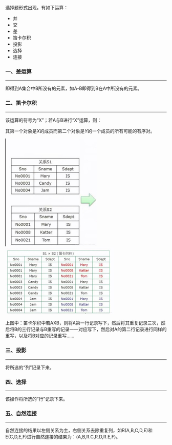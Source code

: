 选择题形式出现。有如下运算：

- 并
- 交
- 差
- 笛卡尔积
- 投影
- 选择
- 连接



### 一、差运算

---

即得到A集合中B所没有的元素，如A-B即得到B在A中所没有的元素。



### 二、笛卡尔积

---

该运算的符号为“X”；若A与B进行“X”运算，则：

其第一个对象是*X*的成员而第二个对象是*Y*的一个成员的所有可能的有序对。

<img src="img/watermark,type_ZmFuZ3poZW5naGVpdGk,shadow_10,text_aHR0cHM6Ly9ibG9nLmNzZG4ubmV0L2ltcmVhbF8=,size_16,color_FFFFFF,t_70-20220810132600311.jpeg" alt="img" style="zoom:33%;" /><img src="img/watermark,type_ZmFuZ3poZW5naGVpdGk,shadow_10,text_aHR0cHM6Ly9ibG9nLmNzZG4ubmV0L2ltcmVhbF8=,size_16,color_FFFFFF,t_70-20220824092206222.jpeg" alt="img" style="zoom: 33%;" />

上图中：笛卡尔积中若AXB，则将A第一行记录写下，然后将其重复记录三次，然后将B的三行记录与B重写的记录一一对应写下，然后对A的第二行记录进行同样的重写，以及将B对应的记录重写......



### 三、投影

---

将所选的“列”记录下来。



### 四、选择

---

该操作将所选的“行”记录下来。



### 五、自然连接

---

自然连接的结果以左侧关系为主，右侧关系去除重复列，如R(A,B,C,D,E)和E(C,D,E,F)进行自然连接的结果为：(A,B,R.C,R.D,R.E,F)。